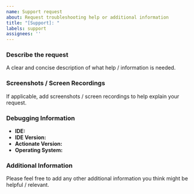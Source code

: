 ```yaml
---
name: Support request
about: Request troubleshooting help or additional information
title: "[Support]: "
labels: support
assignees: ''
---
```


### Describe the request

A clear and concise description of what help / information is needed.

### Screenshots / Screen Recordings

If applicable, add screenshots / screen recordings to help explain your request.

### Debugging Information

- __IDE:__
- __IDE Version:__
- __Actionate Version:__
- __Operating System:__

### Additional Information

Please feel free to add any other additional information you think might be helpful / relevant.
